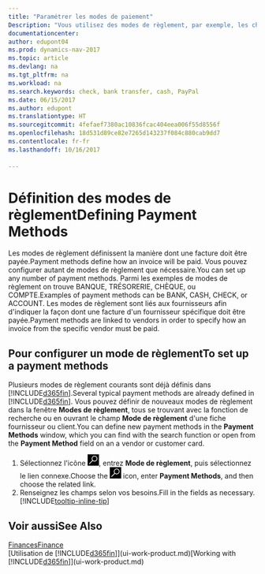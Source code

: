 ```yaml
---
title: "Paramétrer les modes de paiement"
Description: "Vous utilisez des modes de règlement, par exemple, les chèques, le transfert bancaire, les espèces, ou Paypal, pour définir la façon dont une facture est payée."
documentationcenter: 
author: edupont04
ms.prod: dynamics-nav-2017
ms.topic: article
ms.devlang: na
ms.tgt_pltfrm: na
ms.workload: na
ms.search.keywords: check, bank transfer, cash, PayPal
ms.date: 06/15/2017
ms.author: edupont
ms.translationtype: HT
ms.sourcegitcommit: 4fefaef7380ac10836fcac404eea006f55d8556f
ms.openlocfilehash: 18d531d89ce82e7265d143237f084c880cab9dd7
ms.contentlocale: fr-fr
ms.lasthandoff: 10/16/2017

---
```

# <a name="defining-payment-methods"></a><span data-ttu-id="99c63-103">Définition des modes de règlement</span><span class="sxs-lookup"><span data-stu-id="99c63-103">Defining Payment Methods</span></span>
<span data-ttu-id="99c63-104">Les modes de règlement définissent la manière dont une facture doit être payée.</span><span class="sxs-lookup"><span data-stu-id="99c63-104">Payment methods define how an invoice will be paid.</span></span> <span data-ttu-id="99c63-105">Vous pouvez configurer autant de modes de règlement que nécessaire.</span><span class="sxs-lookup"><span data-stu-id="99c63-105">You can set up any number of payment methods.</span></span> <span data-ttu-id="99c63-106">Parmi les exemples de modes de règlement on trouve BANQUE, TRÉSORERIE, CHÈQUE, ou COMPTE.</span><span class="sxs-lookup"><span data-stu-id="99c63-106">Examples of payment methods can be BANK, CASH, CHECK, or ACCOUNT.</span></span>
<span data-ttu-id="99c63-107">Les modes de règlement sont liés aux fournisseurs afin d'indiquer la façon dont une facture d'un fournisseur spécifique doit être payée.</span><span class="sxs-lookup"><span data-stu-id="99c63-107">Payment methods are linked to vendors in order to specify how an invoice from the specific vendor must be paid.</span></span>

## <a name="to-set-up-a-payment-methods"></a><span data-ttu-id="99c63-108">Pour configurer un mode de règlement</span><span class="sxs-lookup"><span data-stu-id="99c63-108">To set up a payment methods</span></span>
<span data-ttu-id="99c63-109">Plusieurs modes de règlement courants sont déjà définis dans [!INCLUDE[d365fin](includes/d365fin_md.md)].</span><span class="sxs-lookup"><span data-stu-id="99c63-109">Several typical payment methods are already defined in [!INCLUDE[d365fin](includes/d365fin_md.md)].</span></span> <span data-ttu-id="99c63-110">Vous pouvez définir de nouveaux modes de règlement dans la fenêtre **Modes de règlement**, tous se trouvant avec la fonction de recherche ou en ouvrant le champ **Mode de règlement** d'une fiche fournisseur ou client.</span><span class="sxs-lookup"><span data-stu-id="99c63-110">You can define new payment methods in the **Payment Methods** window, which you can find with the search function or open from the **Payment Method** field on an a vendor or customer card.</span></span>
1. <span data-ttu-id="99c63-111">Sélectionnez l'icône ![Page ou état pour la recherche](media/ui-search/search_small.png "Page ou état pour la recherche"), entrez **Mode de règlement**, puis sélectionnez le lien connexe.</span><span class="sxs-lookup"><span data-stu-id="99c63-111">Choose the ![Search for Page or Report](media/ui-search/search_small.png "Search for Page or Report icon") icon, enter **Payment Methods**, and then choose the related link.</span></span>
2. <span data-ttu-id="99c63-112">Renseignez les champs selon vos besoins.</span><span class="sxs-lookup"><span data-stu-id="99c63-112">Fill in the fields as necessary.</span></span> [!INCLUDE[tooltip-inline-tip](includes/tooltip-inline-tip_md.md)]

## <a name="see-also"></a><span data-ttu-id="99c63-113">Voir aussi</span><span class="sxs-lookup"><span data-stu-id="99c63-113">See Also</span></span>
[<span data-ttu-id="99c63-114">Finances</span><span class="sxs-lookup"><span data-stu-id="99c63-114">Finance</span></span>](finance.md)  
<span data-ttu-id="99c63-115">[Utilisation de [!INCLUDE[d365fin](includes/d365fin_md.md)]](ui-work-product.md)</span><span class="sxs-lookup"><span data-stu-id="99c63-115">[Working with [!INCLUDE[d365fin](includes/d365fin_md.md)]](ui-work-product.md)</span></span>  


